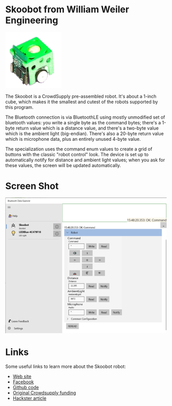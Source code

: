 ﻿# Skoobot from William Weiler Engineering

![Robot](../DevicePictures/WilliamWeilerEngineering_Skoobot-175.png)

The Skoobot is a CrowdSupply pre-assembled robot. It's about a 1-inch cube, which makes it
the smallest and cutest of the robots supported by this program. 

The Bluetooth connection is via BluetoothLE using mostly unmodified set of bluetooth
values: you write a single byte as the command bytes; there's a 1-byte return value which is
a distance value, and there's a two-byte value which is the ambient light (big-endian). There's
also a 20-byte return value which is microphone data, plus an entirely unused 4-byte value.

The specialization uses the command enum values to create a grid of buttons with 
the classic "robot control" look. The device is set up to automatically notify for
distance and ambient light values; when you ask for these values, the screen will be
updated automatically.

# Screen Shot
![Screen Shot](../ScreenShots/Device_WilliamWeilerEngineering_Skoobot.png)

# Links
Some useful links to learn more about the Skoobot robot:

* [Web site](https://www.william-weiler-engineering.com/)
* [Facebook](https://www.facebook.com/skoobot/)
* [Github code](https://github.com/bweiler/Skoobot-firmware)
* [Original Crowdsupply funding](https://www.crowdsupply.com/william-weiler-engineering/skoobot)
* [Hackster article](https://www.hackster.io/william-weiler/skoobot-27222a)

